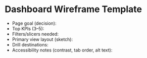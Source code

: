# Dashboard Wireframe Template

- Page goal (decision):
- Top KPIs (3–5):
- Filters/slicers needed:
- Primary view layout (sketch):
- Drill destinations:
- Accessibility notes (contrast, tab order, alt text):
